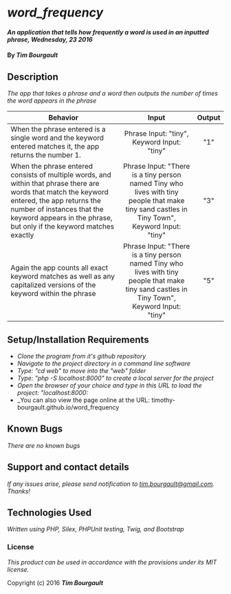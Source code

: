 # _word_frequency_

#### _An application that tells how frequently a word is used in an inputted phrase, Wednesday, 23 2016_

#### By _**Tim Bourgault**_

## Description

_The app that takes a phrase and a word then outputs the number of times the word appears in the phrase_

| Behavior |      Input    | Output|
|----------|:-------------:|:-----:|
| When the phrase entered is a single word and the keyword entered matches it, the app returns the number 1. | Phrase Input: "tiny", Keyword Input: "tiny" | "1" |
| When the phrase entered consists of multiple words, and within that phrase there are words that match the keyword entered, the app returns the number of instances that the keyword appears in the phrase, but only if the keyword matches exactly | Phrase Input: "There is a tiny person named Tiny who lives with tiny people that make tiny sand castles in Tiny Town", Keyword Input: "tiny"| "3" |
| Again the app counts all exact keyword matches as well as any capitalized versions of the keyword within the phrase | Phrase Input: "There is a tiny person named Tiny who lives with tiny people that make tiny sand castles in Tiny Town", Keyword Input: "tiny" | "5" |


## Setup/Installation Requirements

* _Clone the program from it's github repository_
* _Navigate to the project directory in a command line software_
* _Type: "cd web" to move into the "web" folder_
* _Type: "php -S localhost:8000" to create a local server for the project_
* _Open the browser of your choice and type in this URL to load the project: "localhost:8000:_
* _You can also view the page online at the URL: timothy-bourgault.github.io/word_frequency


## Known Bugs

_There are no known bugs_

## Support and contact details

_If any issues arise, please send notification to tim.bourgault@gmail.com. Thanks!_

## Technologies Used

_Written using PHP, Silex, PHPUnit testing, Twig, and Bootstrap_

### License

*This product can be used in accordance with the provisions under its MIT license.*

Copyright (c) 2016 **_Tim Bourgault_**
